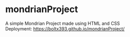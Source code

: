 # mondrianProject
A simple Mondrian Project made using HTML and CSS <br /> 
Deployment: https://boltx393.github.io/mondrianProject/
